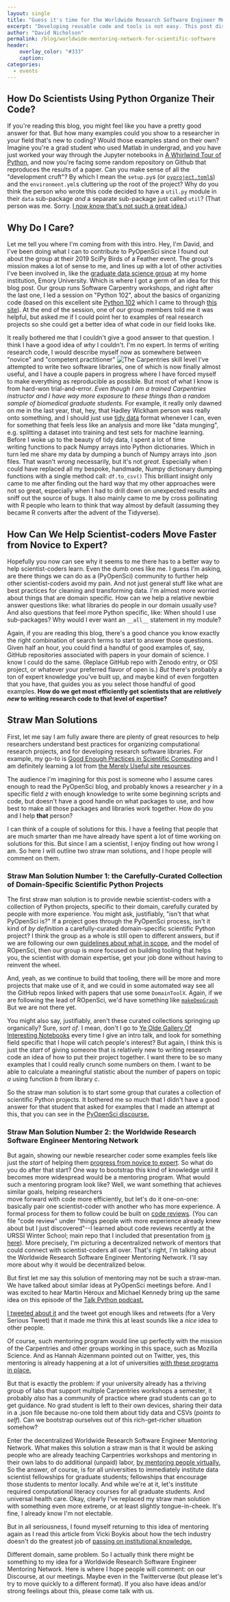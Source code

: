 ```yaml
---
layout: single
title: "Guess it's time for the Worldwide Research Software Engineer Mentoring Network"
excerpt: "Developing reusable code and tools is not easy. This post discusses the benefits of a mentoring network to support better practices for scientific software."
author: "David Nicholson"
permalink: /blog/worldwide-mentoring-network-for-scientific-software
header:
    overlay_color: "#333"
    caption:
categories:
  - events
---
```


## How Do Scientists Using Python Organize Their Code?

If you're reading this blog, you might feel like you have a pretty good
answer for that. But how many examples could you show to a researcher
in your field that's new to coding? Would those examples stand on their own?
Imagine you're a grad student who used Matlab in undergrad, and you
have just worked your way through the Jupyter notebooks in
<a href = "https://github.com/jakevdp/WhirlwindTourOfPython" target="_blank">A Whirlwind Tour of Python</a>,
and now you're facing some random repository on Github that reproduces
the results of a paper.
Can you make sense of all the "development cruft"?
By which I mean the `setup.py`s (or <a href = "https://snarky.ca/clarifying-pep-518/" target="_blank">`pyproject.toml`s</a>)
and the `environment.yml`s cluttering up the root of the
project? Why do you think the person who wrote this code decided
to have a `util.py` module in their `data` sub-package
*and* a separate sub-package just called `util`?
(That person was me. Sorry.
<a href = "https://breadcrumbscollector.tech/stop-naming-your-python-modules-utils/" target="_blank">I now know that's not such a great idea.</a>)

## Why Do I Care?

Let me tell you where I'm coming from with this intro.
Hey, I'm David, and I've been doing what I can to contribute to PyOpenSci
since I found out about the group at their 2019 SciPy Birds of a Feather
event. The group's mission makes a lot of sense to me, and lines up with
a lot of other activities I've been involved in, like the <a href = "https://data-science-for-scientists-atl.github.io/" target="_blank">graduate data science group</a>
at my home institution, Emory University.
Which is where I got a germ of an idea for this blog post. Our group
runs Software Carpentry workshops, and right after the last one,
I led a session on "Python 102", about the basics of organizing code
(based on this excellent site
<a href = "https://python-102.readthedocs.io/en/latest/packaging.html#" target="_blank">Python 102</a>
which I came to through <a href = "https://merely-useful.github.io/py-rse/py-rse-package-py.html" target="_blank">this site</a>).
At the end of the session, one of our group members told me it was helpful,
but asked me if I could point her to examples of real research projects
so she could get a better idea of what code in our field looks like.

It really bothered me that I couldn't give a good answer to that question.
I think I have a good idea of *why* I couldn't. I'm no expert.
In terms of writing research code, I would describe
myself now as somewhere between "novice" and "competent practitioner"
![The Carpentries skill level](https://carpentries.github.io/instructor-training/fig/skill-level.svg)
I've attempted to write two software libraries, one of which is now
finally almost useful, and I have a couple papers in progress where I have
forced myself to make everything as reproducible as possible.
But most of what I know is from hard-won trial-and-error.
*Even though I am a trained Carpentries instructor and I have way more
exposure to these things than a random sample of biomedical graduate students.*
For example, it really only dawned on me in the last year, that, hey,
that Hadley Wickham person was really onto something, and I should just use
<a href = "https://vita.had.co.nz/papers/tidy-data.pdf" target="_blank">tidy data</a>
format whenever I can, even for something that feels less like an
analysis and more like "data munging", e.g. splitting a dataset into
training and test sets for machine learning.
Before I woke up to the beauty of tidy data, I spent a lot of time  
writing functions to pack Numpy arrays into Python
dictionaries. Which in turn led me share my data by
dumping a bunch of Numpy arrays into .json files. That wasn't *wrong*
necessarily, but it's not *great*. Especially when I could have replaced all my
bespoke, handmade, Numpy dictionary dumping functions
with a single method call: `df.to_csv()`
This brilliant insight only came to me after finding out the hard way that
my other approaches were not so great, especially when I had to drill down
on unexpected results and sniff out the source of bugs. It also mainly came to
me by cross pollinating with R people who learn to think that way
almost by default (assuming they became R converts after
the advent of the Tidyverse).

## How Can We Help Scientist-coders Move Faster from Novice to Expert?

Hopefully you now can see why it seems to me there has to a better way to help
scientist-coders learn. Even the dumb ones like me.
I guess I'm asking, are there things we can do as a (PyOpenSci) community
to further help other scientist-coders avoid my pain. And not just general
stuff like what are best practices for cleaning and transforming data. I'm
almost more worried about things that are domain specific. How can we help a
relative newbie answer questions like:
what libraries do people in our domain usually use?
And also questions that feel more Python specific, like:
When should I use sub-packages?
Why would I ever want an `__all__` statement in my module?

Again, if you are reading this blog, there's a good chance you know exactly
the right combination of search terms to start to answer those questions.
Given half an hour, you could find a handful of
good examples of, say, GitHub repositories associated with papers in
your domain of science. I know I could do the same. (Replace GitHub repo
with Zenodo entry, or OSI project, or whatever your preferred flavor of open is.)
*But* there's probably a ton of expert knowledge you've built up, and
maybe kind of even forgotten that you have, that guides you as you select those
handful of good examples. **How do we get most efficiently get scientists
that are *relatively new* to writing research code to that level of expertise?**

## Straw Man Solutions

First, let me say I am fully aware there are plenty of great resources to help
researchers understand best practices for organizing computational research
projects, and for developing research software libraries.
For example, my go-to is
<a href = "https://www.ncbi.nlm.nih.gov/pmc/articles/PMC5480810/#sec009title" target="_blank">Good Enough Practices in Scientific Computing</a>
and I am definitely learning a lot from
<a href = "https://merely-useful.github.io/py-rse/py-rse-package-py.html" target="_blank">the Merely Useful site resources</a>.

The audience I'm imagining for this post is someone who I assume
cares enough to read the PyOpenSci blog, and probably knows a researcher *y*
in a specific field *z* with enough knowledge to write
some beginning scripts and code, but doesn't have a good handle on what packages
to use, and how best to make all those packages and libraries work together.
How do you and I help **that** person?

I can think of a couple of solutions for this. I have a feeling that people
that are much smarter than me have already have spent a lot of time
working on solutions for this. But since I am a scientist,
I enjoy finding out how wrong I am. So here I will outline two straw man
solutions, and I hope people will comment on them.

### Straw Man Solution Number 1: the Carefully-Curated Collection of Domain-Specific Scientific Python Projects

The first straw man solution is to provide newbie scientist-coders with a
collection of Python projects, specific to their domain, carefully curated by
people with more experience.
You might ask, justifiably, "isn't that what PyOpenSci is?"
If a project goes through the PyOpenSci process, isn't it kind of *by definition*
a carefully-curated domain-specific scientific Python project?
I think the group as a whole is still open to different answers, but if we are
following our own
[guidelines about what in scope](https://www.pyopensci.org/dev_guide/peer_review/aims_scope.html),
and the model of ROpenSci,
then our group is more focused on building tooling that helps you,
the scientist with domain expertise, get your job done without having to
reinvent the wheel.

And, yeah, as we continue to build that tooling, there will be more and more
projects that make use of it, and we could in some automated way see all the
GitHub repos linked with papers that use some `DomainToolX`. Again, if we are
following the lead of ROpenSci, we'd have something like
<a href = "https://www.rdocumentation.org/packages/miniCRAN/versions/0.2.12/topics/makeDepGraph" target="_blank">`makeDepGraph`</a>
But we are not there yet.

You might also say, justifiably, aren't these curated collections
springing up organically? Sure, *sort of*.
I mean, don't I go to
<a href = "https://github.com/jupyter/jupyter/wiki/A-gallery-of-interesting-Jupyter-Notebooks" target="_blank">Ye Olde Gallery Of Interesting Notebooks</a>
every time I give an intro talk, and look for something field specific that
I hope will catch people's interest?
But again, I think this is just the *start* of giving someone that is
relatively new to writing research code an idea of how to put their project
together. I want there to be so many examples that I could really crunch some
numbers on them. I want to be able to calculate a meaningful statistic about
the number of papers on topic $a$ using function $b$ from library $c$.

So the straw man solution is to start some group that curates a
collection of scientific Python projects.
It bothered me so much that I didn't have a good answer for that student that
asked for examples that I made an attempt at this, that you can see in the
<a href= "https://pyopensci.discourse.group/t/real-world-repo-packs-looking-for-examples/151"> PyOpenSci discourse.</a>

### Straw Man Solution Number 2: the Worldwide Research Software Engineer Mentoring Network

But again, showing our newbie researcher coder some examples feels like
just the *start* of helping them
<a href = "https://carpentries.github.io/instructor-training/02-practice-learning/" target="_blank">progress from novice to expert</a>.
So what do you do after that start?
One way to bootstrap this kind of knowledge until it becomes more widespread
would be a mentoring program.
What would such a mentoring program look like?
Well, we want something that achieves similar goals, helping researchers  
move forward with code more efficiently, but let's do it one-on-one:
basically pair one scientist-coder with another who has more
experience. A formal process for them to follow could be built on
<a href = "http://carver.cs.ua.edu/Slides/URSSI-WinterSchool-PeerCodeReview.pdf" target="_blank">code reviews</a>.
(You can file "code review" under "things people with more experience already
knew about but I just discovered"--I learned about code reviews
recently at the URSSI Winter School; main repo that I included that presentation
from <a href = "https://github.com/si2-urssi/winterschool" target="blank">is here</a>).
More precisely, I'm picturing a decentralized network of mentors that could
connect with scientist-coders all over. That's right, I'm talking about the
Worldwide Research Software Engineer Mentoring Network.
I'll say more about why it would be decentralized below.

But first let me say this solution of mentoring may not be such a straw-man.
We have talked about similar ideas at PyOpenSci meetings before.
And I was excited to hear Martin Héroux and Michael Kennedy bring up the
same idea on this episode of the
<a href="https://talkpython.fm/episodes/show/252/what-scientific-computing-can-learn-from-cs" target="_blank"> Talk Python podcast.</a>

<a href="https://twitter.com/nicholdav/status/1235336475773939713" target="_blank"> I tweeted about it</a> and the tweet got enough likes and retweets (for a Very Serious Tweet)
that it made me think this at least sounds like a *nice* idea to other people.

Of course, such mentoring program would line up perfectly
with the mission of the Carpentries and other groups working in this
space, such as Mozilla Science.
And as Hannah Aizenmann pointed out on Twitter, yes, this mentoring
is already happening at a lot of universities
<a href="https://twitter.com/story645/status/1235594559620558848" target="_blank">with these programs in place.</a>


But that is exactly the problem:
if your university already has a thriving group of labs that support
multiple Carpentries workshops a semester, it probably *also* has
a community of practice where grad students can go to get guidance.
No grad student is left to their own devices, sharing their data in a .json
file because no-one told them about tidy data and CSVs (*points to self*).
Can we bootstrap ourselves out of this rich-get-richer situation somehow?

Enter the decentralized Worldwide Research Software Engineer Mentoring Network.
What makes this solution a straw man is that it would
be asking people who are already teaching Carpentries workshops
and mentoring in their own labs to do additional (unpaid) labor,
<a href="https://twitter.com/story645/status/1235591579311771649" target="_blank">by
mentoring people virtually.</a>
So the answer, of course, is for all universities to immediately institute
data scientist fellowships for graduate students; fellowships that encourage
those students to mentor locally. And while we're at it, let's institute
required computational literacy courses for all graduate students.
And universal health care.
Okay, clearly I've replaced my straw man solution with something even more
extreme, or at least slightly tongue-in-cheek.
It's fine, I already know I'm not electable.

But in all seriousness, I found myself returning to this idea of
mentoring again as I read this article from
Vicki Boykis about how the tech industry doesn't do the greatest job of
<a href="https://increment.com/software-architecture/architecture-for-generations/" target="_blank">passing on institutional knowledge.</a>

Different domain, same problem.
So I actually think there might be something to my idea for a
Worldwide Research Software Engineer Mentoring Network.
Here is where I hope people will comment: on our Discourse, at our meetings.
Maybe even in the Twitterverse (but please let's try to move quickly to
a different format). If you also have ideas and/or strong feelings about this,
 please come talk with us.
